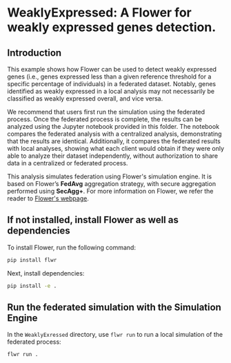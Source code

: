 # WeaklyExpressed: A Flower for weakly expressed genes detection.

## Introduction

This example shows how Flower can be used to detect weakly expressed genes (i.e., genes expressed less than a given reference threshold for a specific percentage of individuals) in a federated dataset. Notably, genes identified as weakly expressed in a local analysis may not necessarily be classified as weakly expressed overall, and vice versa.

We recommend that users first run the simulation using the federated process. Once the federated process is complete, the results can be analyzed using the Jupyter notebook provided in this folder. The notebook compares the federated analysis with a centralized analysis, demonstrating that the results are identical. Additionally, it compares the federated results with local analyses, showing what each client would obtain if they were only able to analyze their dataset independently, without authorization to share data in a centralized or federated process.

This analysis simulates federation using Flower's simulation engine. It is based on Flower’s **FedAvg** aggregation strategy, with secure aggregation performed using **SecAgg+**. For more information on Flower, we refer the reader to [Flower's webpage](https://flower.ai/docs/framework/tutorial-series-get-started-with-flower-pytorch.html).

## If not installed, install Flower as well as dependencies

To install Flower, run the following command:

```bash
pip install flwr
```
Next, install dependencies: 

```bash
pip install -e .
```

## Run the federated simulation with the Simulation Engine

In the `WeaklyExressed` directory, use `flwr run` to run a local simulation of the federated process:

```bash
flwr run .
```
